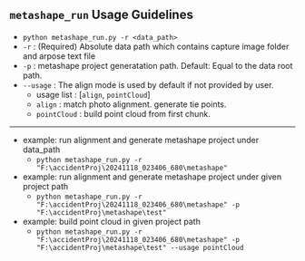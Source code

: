 ## `metashape_run` Usage Guidelines

- `python metashape_run.py -r <data_path>`  
- `-r` : (Required) Absolute data path which contains capture image folder and arpose text file  
- `-p` : metashape project generatation path. Default: Equal to the data root path.  
- `--usage` : The align mode is used by default if not provided by user.  
    - usage list : [`align`, `pointCloud`]  
    - `align` : match photo alignment. generate tie points.  
    - `pointCloud` : build point cloud from first chunk.  
---
- example: run alignment and generate metashape project under data_path  
    - `python metashape_run.py -r "F:\accidentProj\20241118_023406_680\metashape"`  
- example: run alignment and generate metashape project under given project path  
    - `python metashape_run.py -r "F:\accidentProj\20241118_023406_680\metashape" -p "F:\accidentProj\metashape\test"`  
- example: build point cloud in given project path  
    - `python metashape_run.py -r "F:\accidentProj\20241118_023406_680\metashape" -p "F:\accidentProj\metashape\test" --usage pointCloud`  